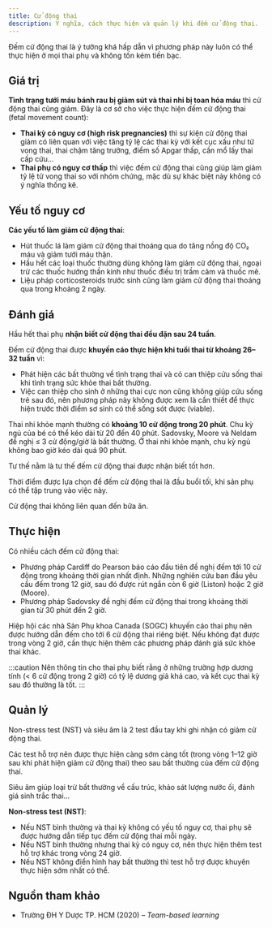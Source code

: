 ```yaml
---
title: Cử động thai
description: Ý nghĩa, cách thực hiện và quản lý khi đếm cử động thai.
---
```


Đếm cử động thai là ý tưởng khá hấp dẫn vì phương pháp này luôn có thể thực hiện ở mọi thai phụ và không tốn kém tiền bạc.

## Giá trị

**Tình trạng tưới máu bánh rau bị giảm sút và thai nhi bị toan hóa máu** thì cử động thai cũng giảm. Đây là cơ sở cho việc thực hiện đếm cử động thai (fetal movement count):

- **Thai kỳ có nguy cơ (high risk pregnancies)** thì sự kiện cử động thai giảm có liên quan với việc tăng tỷ lệ các thai kỳ với kết cục xấu như tử vong thai, thai chậm tăng trưởng, điểm số Apgar thấp, cần mổ lấy thai cấp cứu...
- **Thai phụ có nguy cơ thấp** thì việc đếm cử động thai cũng giúp làm giảm tỷ lệ tử vong thai so với nhóm chứng, mặc dù sự khác biệt này không có ý nghĩa thống kê.

## Yếu tố nguy cơ

**Các yếu tố làm giảm cử động thai**:

- Hút thuốc lá làm giảm cử động thai thoáng qua do tăng nồng độ CO₂ máu và giảm tưới máu thận.
- Hầu hết các loại thuốc thường dùng không làm giảm cử động thai, ngoại trừ các thuốc hướng thần kinh như thuốc điều trị trầm cảm và thuốc mê.
- Liệu pháp corticosteroids trước sinh cũng làm giảm cử động thai thoáng qua trong khoảng 2 ngày.

## Đánh giá

Hầu hết thai phụ **nhận biết cử động thai đều đặn sau 24 tuần**.

Đếm cử động thai được **khuyến cáo thực hiện khi tuổi thai từ khoảng 26–32 tuần** vì:

- Phát hiện các bất thường về tình trạng thai và có can thiệp cứu sống thai khi tình trạng sức khỏe thai bất thường.
- Việc can thiệp cho sinh ở những thai cực non cũng không giúp cứu sống trẻ sau đó, nên phương pháp này không được xem là cần thiết để thực hiện trước thời điểm sơ sinh có thể sống sót được (viable).

Thai nhi khỏe mạnh thường có **khoảng 10 cử động trong 20 phút**. Chu kỳ ngủ của bé có thể kéo dài từ 20 đến 40 phút. Sadovsky, Moore và Neldam đề nghị ≤ 3 cử động/giờ là bất thường. Ở thai nhi khỏe mạnh, chu kỳ ngủ không bao giờ kéo dài quá 90 phút.

Tư thế nằm là tư thế đếm cử động thai được nhận biết tốt hơn.

Thời điểm được lựa chọn để đếm cử động thai là đầu buổi tối, khi sản phụ có thể tập trung vào việc này.

Cử động thai không liên quan đến bữa ăn.

## Thực hiện

Có nhiều cách đếm cử động thai:

- Phương pháp Cardiff do Pearson báo cáo đầu tiên đề nghị đếm tới 10 cử động trong khoảng thời gian nhất định. Những nghiên cứu ban đầu yêu cầu đếm trong 12 giờ, sau đó được rút ngắn còn 6 giờ (Liston) hoặc 2 giờ (Moore).
- Phương pháp Sadovsky đề nghị đếm cử động thai trong khoảng thời gian từ 30 phút đến 2 giờ.

Hiệp hội các nhà Sản Phụ khoa Canada (SOGC) khuyến cáo thai phụ nên được hướng dẫn đếm cho tới 6 cử động thai riêng biệt. Nếu không đạt được trong vòng 2 giờ, cần thực hiện thêm các phương pháp đánh giá sức khỏe thai khác.

:::caution
Nên thông tin cho thai phụ biết rằng ở những trường hợp dương tính (< 6 cử động trong 2 giờ) có tỷ lệ dương giả khá cao, và kết cục thai kỳ sau đó thường là tốt.
:::

## Quản lý

Non-stress test (NST) và siêu âm là 2 test đầu tay khi ghi nhận có giảm cử động thai.

Các test hỗ trợ nên được thực hiện càng sớm càng tốt (trong vòng 1–12 giờ sau khi phát hiện giảm cử động thai) theo sau bất thường của đếm cử động thai.

Siêu âm giúp loại trừ bất thường về cấu trúc, khảo sát lượng nước ối, đánh giá sinh trắc thai...

**Non-stress test (NST)**:

- Nếu NST bình thường và thai kỳ không có yếu tố nguy cơ, thai phụ sẽ được hướng dẫn tiếp tục đếm cử động thai mỗi ngày.
- Nếu NST bình thường nhưng thai kỳ có nguy cơ, nên thực hiện thêm test hỗ trợ khác trong vòng 24 giờ.
- Nếu NST không điển hình hay bất thường thì test hỗ trợ được khuyên thực hiện sớm nhất có thể.

## Nguồn tham khảo

- Trường ĐH Y Dược TP. HCM (2020) – _Team-based learning_
